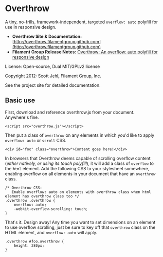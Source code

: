 # Overthrow #

A tiny, no-frills, framework-independent, targeted `overflow: auto` polyfill for use in responsive design.

- **Overthrow Site & Documentation:** [http://overthrow.filamentgroup.github.com](http://overthrow.filamentgroup.github.com)
- **Filament Group Release Notes:** [Overthrow: An overflow: auto polyfill for responsive design](http://filamentgroup.com/lab/overthrow)

License: Open-source, Dual MIT/GPLv2 license

Copyright 2012: Scott Jehl, Filament Group, Inc. 

See the project site for detailed documentation.

## Basic use

First, download and reference overthrow.js from your document. Anywhere's fine.

    <script src="overthrow.js"></script>

Then put a class of `overthrow` on any elements in which you'd like to apply `overflow: auto` or `scroll` CSS.

	<div id="foo" class="overthrow">Content goes here!</div>

In browsers that Overthrow deems capable of scrolling overflow content (_either natively, or using its touch polyfill_), it will add a class of `overflow` to the `html` element. Add the following CSS to your stylesheet somewhere, enabling overflow on all elements in your document that have an `overthrow` class.

    /* Overthrow CSS:
	   Enable overflow: auto on elements with overthrow class when html element has overthrow class too */
    .overthrow .overthrow {
        overflow: auto;
        -webkit-overflow-scrolling: touch;
    }

That's it. Design away! Any time you want to set dimensions on an element to use overflow scrolling, just be sure to key off that `overthrow` class on the HTML element, and `overflow: auto` will apply.

    .overthrow #foo.overthrow {
        height: 280px;
    }